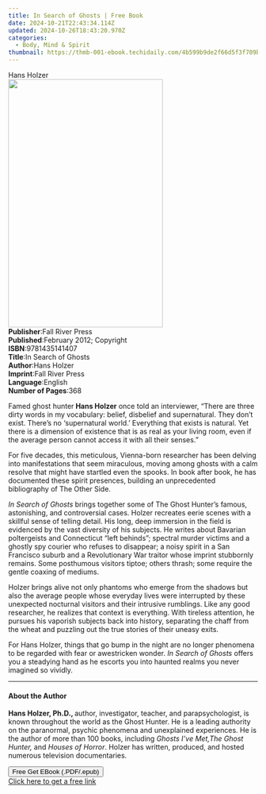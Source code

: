 ```yaml
---
title: In Search of Ghosts | Free Book
date: 2024-10-21T22:43:34.114Z
updated: 2024-10-26T18:43:20.970Z
categories:
  - Body, Mind & Spirit
thumbnail: https://thmb-001-ebook.techidaily.com/4b599b9de2f66d5f3f709b6f7dd634bd790b33aa14302eea4181f1023c69ce2e.jpg
---
```

<main id="book-container">
  <div class="flex flex-col">
    <div class="book-brief flex-1 py-6 px-4 sm:p-6 md:py-10 md:px-8">
      <!-- brief-->
      <div class="book-brief-main">Hans Holzer</div>
    </div>
    <div
      class="book-meta-info flex-1 grid gap-4 col-start-1 col-end-3 row-start-1 sm:mb-6 sm:grid-cols-4 lg:gap-6 lg:col-start-2 lg:row-end-6 lg:row-span-6 lg:mb-0"
    >
      <div
        class="book-meta-info-left place-content-center mt-4 p-4 text-sm leading-6 col-start-2 col-span-2 dark:text-slate-400"
      >
        <img
          class="w-full h-500 object-cover rounded-lg sm:h-255 sm:col-span-2 lg:col-span-full"
          src="https://img-001-ebook.techidaily.com/43cd13375b7e5dcd106b6438e2069f7568c026d07ad0d364c7f7417782d30681.jpg"
          alt=""
          width="312"
          height="500"
        />
      </div>
      <div
        class="book-meta-info-right mt-2 col-start-1 row-start-2 col-span-3 self-center"
      >
        <!-- meta data  -->
        <div class="flex flex-col px-4 md:px-8">
          <div class="flex-1">
            <strong>Publisher</strong>:<span class="px-2"
              >Fall River Press</span
            >
          </div>
          <div class="flex-1">
            <strong>Published</strong>:<span class="px-2"
              >February 2012; Copyright</span
            >
          </div>
          <div class="flex-1">
            <strong>ISBN</strong>:<span class="px-2">9781435141407</span>
          </div>
          <div class="flex-1">
            <strong>Title</strong>:<span class="px-2">In Search of Ghosts</span>
          </div>
          <div class="flex-1">
            <strong>Author</strong>:<span class="px-2">Hans Holzer</span>
          </div>
          <div class="flex-1">
            <strong>Imprint</strong>:<span class="px-2">Fall River Press</span>
          </div>
          <div class="flex-1">
            <strong>Language</strong>:<span class="px-2">English</span>
          </div>
          <div class="flex-1">
            <strong>Number of Pages</strong>:<span class="px-2">368</span>
          </div>
        </div>
      </div>
    </div>
    <div class="book-description flex-1 py-6 px-4 sm:p-6 md:py-10 md:px-8">
      <div class="book-description-main">
        <div accordion-content="" id="description">
          <p>
            Famed ghost hunter<b> Hans Holzer</b> once told an interviewer,
            “There are three dirty words in my vocabulary: belief, disbelief and
            supernatural. They don’t exist. There’s no ‘supernatural world.’
            Everything that exists is natural. Yet there is a dimension of
            existence that is as real as your living room, even if the average
            person cannot access it with all their senses.”
          </p>
          <p>
            For five decades, this meticulous, Vienna-born researcher has been
            delving into manifestations that seem miraculous, moving among
            ghosts with a calm resolve that might have startled even the spooks.
            In book after book, he has documented these spirit presences,
            building an unprecedented bibliography of The Other Side.
          </p>
          <p>
            <i>In Search of Ghosts</i> brings together some of The Ghost
            Hunter’s famous, astonishing, and controversial cases. Holzer
            recreates eerie scenes with a skillful sense of telling detail. His
            long, deep immersion in the field is evidenced by the vast diversity
            of his subjects. He writes about Bavarian poltergeists and
            Connecticut “left behinds”; spectral murder victims and a ghostly
            spy courier who refuses to disappear; a noisy spirit in a San
            Francisco suburb and a Revolutionary War traitor whose imprint
            stubbornly remains. Some posthumous visitors tiptoe; others thrash;
            some require the gentle coaxing of mediums.
          </p>
          <p>
            Holzer brings alive not only phantoms who emerge from the shadows
            but also the average people whose everyday lives were interrupted by
            these unexpected nocturnal visitors and their intrusive rumblings.
            Like any good researcher, he realizes that context is everything.
            With tireless attention, he pursues his vaporish subjects back into
            history, separating the chaff from the wheat and puzzling out the
            true stories of their uneasy exits.
          </p>
          <p>
            For Hans Holzer, things that go bump in the night are no longer
            phenomena to be regarded with fear or awestricken wonder.
            <i>In Search of Ghosts</i> offers you a steadying hand as he escorts
            you into haunted realms you never imagined so vividly.
          </p>
        </div>
        <div class="accordion-fader"></div>
      </div>
    </div>
    <div class="book-excerpts flex-1 py-6 px-4 sm:p-6 md:py-10 md:px-8">
      <!-- excerpts-->
      <div class="book-excerpts-main">
        <hr />
        <h4 class="placeholder placeholder-heading">
          <span>About the Author</span>
        </h4>
        <p>
          <b>Hans Holzer, Ph.D., </b>author, investigator, teacher, and
          parapsychologist, is known throughout the world as the Ghost Hunter.
          He is a leading authority on the paranormal, psychic phenomena and
          unexplained experiences. He is the author of more than 100 books,
          including <i>Ghosts I’ve Met,</i><i>The Ghost Hunter,</i> and
          <i>Houses of Horror</i>. Holzer has written, produced, and hosted
          numerous television documentaries.
        </p>
      </div>
    </div>
    <div
      class="book-about-author flex-1 py-6 px-4 sm:p-6 md:py-10 md:px-8"
    ></div>
    <div class="book-free-get flex-1 py-6 px-4 sm:p-6 md:py-10 md:px-8">
      <button
        id="btn-free-get"
        class="bg-blue-500 hover:bg-blue-700 text-white font-bold py-2 px-4 rounded"
      >
        Free Get EBook (.PDF/.epub)
      </button>
      <div id="countdown-display" class="px-2 text-lg mt-2"></div>
      <a
        id="free-link"
        class="hidden bg-blue-500 hover:bg-blue-700 text-white font-bold py-2 px-4 rounded"
        href="https://www.ebooks.com/en-us/book/210655042/in-search-of-ghosts/hans-holzer/"
        target="_blank"
        >Click here to get a free link</a
      >
    </div>
    <script>
      let countdownTime = 0;
      let countdownInterval = null;
      document
        .getElementById('btn-free-get')
        .addEventListener('click', startCountdown);
      function startCountdown() {
        countdownTime = new Date().getTime() + 60000 * 3;
        countdownInterval = setInterval(updateCountdown, 1000);
        document.getElementById('btn-free-get').disabled = true;
        document
          .getElementById('btn-free-get')
          .classList.add('bg-gray-500', 'cursor-not-allowed');
      }
      function updateCountdown() {
        let currentTime = new Date().getTime();
        let timeLeft = countdownTime - currentTime;
        let secondsLeft = Math.floor(timeLeft / 1000);
        document.getElementById('countdown-display').innerHTML =
          `Remaining time: ${secondsLeft} seconds.`;
        if (secondsLeft <= 0) {
          clearInterval(countdownInterval);
          document.getElementById('btn-free-get').classList.add('hidden');
          document.getElementById('free-link').classList.remove('hidden');
          document.getElementById('countdown-display').innerHTML = '';
        }
      }
    </script>
  </div>
</main>

<ins class="adsbygoogle"
      style="display:block"
      data-ad-client="ca-pub-7571918770474297"
      data-ad-slot="8358498916"
      data-ad-format="auto"
      data-full-width-responsive="true"></ins>
    